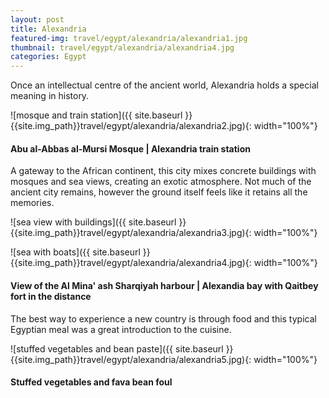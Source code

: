 ```yaml
---
layout: post
title: Alexandria
featured-img: travel/egypt/alexandria/alexandria1.jpg
thumbnail: travel/egypt/alexandria/alexandria4.jpg
categories: Egypt
---
```


Once an intellectual centre of the ancient world, Alexandria holds a special meaning in history.

![mosque and train station]({{ site.baseurl }}{{site.img_path}}travel/egypt/alexandria/alexandria2.jpg){: width="100%"}

#### Abu al-Abbas al-Mursi Mosque | Alexandria train station

A gateway to the African continent, this city mixes concrete buildings with mosques and sea views, creating an exotic atmosphere.
Not much of the ancient city remains, however the ground itself feels like it retains all the memories.

![sea view with buildings]({{ site.baseurl }}{{site.img_path}}travel/egypt/alexandria/alexandria3.jpg){: width="100%"}

![sea with boats]({{ site.baseurl }}{{site.img_path}}travel/egypt/alexandria/alexandria4.jpg){: width="100%"}

#### View of the Al Mina' ash Sharqiyah harbour | Alexandia bay with Qaitbey fort in the distance

The best way to experience a new country is through food and this typical Egyptian meal was a great introduction to the cuisine.

![stuffed vegetables and bean paste]({{ site.baseurl }}{{site.img_path}}travel/egypt/alexandria/alexandria5.jpg){: width="100%"}

#### Stuffed vegetables and fava bean foul
